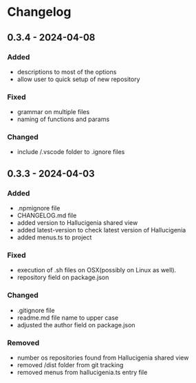 # Changelog

## 0.3.4 - 2024-04-08

### Added

- descriptions to most of the options
- allow user to quick setup of new repository

### Fixed

- grammar on multiple files
- naming of functions and params

### Changed

- include /.vscode folder to .ignore files



## 0.3.3 - 2024-04-03

### Added

- .npmignore file
- CHANGELOG.md file
- added version to Hallucigenia shared view
- added latest-version to check latest version of Hallucigenia
- added menus.ts to project

### Fixed

- execution of .sh files on OSX(possibly on Linux as well).
- repository field on package.json

### Changed

- .gitignore file
- readme.md file name to upper case
- adjusted the author field on package.json

### Removed

- number os repositories found from Hallucigenia shared view
- removed /dist folder from git tracking
- removed menus from hallucigenia.ts entry file

